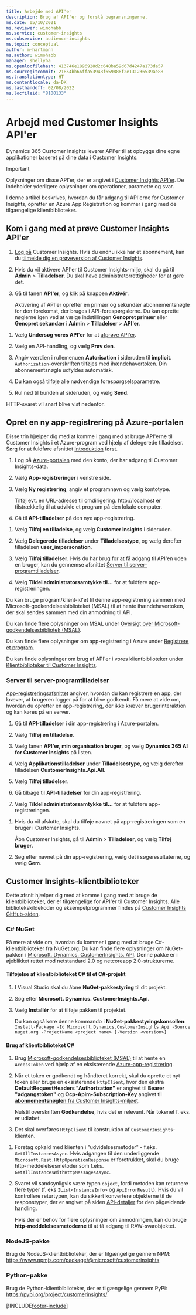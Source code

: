 ```yaml
---
title: Arbejde med API'er
description: Brug af API'er og forstå begrænsningerne.
ms.date: 05/10/2021
ms.reviewer: wimohabb
ms.service: customer-insights
ms.subservice: audience-insights
ms.topic: conceptual
author: m-hartmann
ms.author: wimohabb
manager: shellyha
ms.openlocfilehash: 413746e1896928d2c648ba59d67d4247a173da57
ms.sourcegitcommit: 21854bb66ffa53948f659886f2e131236539ae88
ms.translationtype: HT
ms.contentlocale: da-DK
ms.lasthandoff: 02/08/2022
ms.locfileid: "8100133"
---
```

# <a name="work-with-customer-insights-apis"></a>Arbejd med Customer Insights API'er

Dynamics 365 Customer Insights leverer API'er til at opbygge dine egne applikationer baseret på dine data i Customer Insights.

> [!IMPORTANT]
> Oplysninger om disse API'er, der er angivet i [Customer Insights API'er](https://developer.ci.ai.dynamics.com/api-details#api=CustomerInsights). De indeholder yderligere oplysninger om operationer, parametre og svar.

I denne artikel beskrives, hvordan du får adgang til API'erne for Customer Insights, opretter en Azure App Registration og kommer i gang med de tilgængelige klientbiblioteker.

## <a name="get-started-trying-the-customer-insights-apis"></a>Kom i gang med at prøve Customer Insights API'er

1. [Log på](https://home.ci.ai.dynamics.com) Customer Insights. Hvis du endnu ikke har et abonnement, kan du [tilmelde dig en prøveversion af Customer Insights](https://aka.ms/tryci).

1. Hvis du vil aktivere API'er til Customer Insights-miljø, skal du gå til **Admin** > **Tilladelser**. Du skal have administratorrettigheder for at gøre det.

1. Gå til fanen **API'er**, og klik på knappen **Aktivér**.    
 
   Aktivering af API'er opretter en primær og sekundær abonnementsnøgle for den forekomst, der bruges i API-forespørgslerne. Du kan oprette nøglerne igen ved at vælge indstillingen **Genopret primær** eller **Genopret sekundær** i **Admin** > **Tilladelser** > **API'er**.

<!--  :::image type="content" source="media/enable-apis.gif" alt-text="Enable Customer Insights APIs."::: -->

1. Vælg **Undersøg vores API'er** for at [afprøve API'er](https://developer.ci.ai.dynamics.com/api-details#api=CustomerInsights&operation=Get-all-instances).

1. Vælg en API-handling, og vælg **Prøv den**.

1. Angiv værdien i rullemenuen **Autorisation** i sideruden til **implicit**. `Authorization`-overskriften tilføjes med ihændehavertoken. Din abonnementsnøgle udfyldes automatisk.
  
1. Du kan også tilføje alle nødvendige forespørgselsparametre.

1. Rul ned til bunden af sideruden, og vælg **Send**.

HTTP-svaret vil snart blive vist nedenfor.

<!--   :::image type="content" source="media/try-apis.gif" alt-text="How to test the APIs."::: -->

## <a name="create-a-new-app-registration-in-the-azure-portal"></a>Opret en ny app-registrering på Azure-portalen

Disse trin hjælper dig med at komme i gang med at bruge API'erne til Customer Insights i et Azure-program ved hjælp af delegerede tilladelser. Sørg for at fuldføre afsnittet [Introduktion](#get-started-trying-the-customer-insights-apis) først.

1. Log på [Azure-portalen](https://portal.azure.com) med den konto, der har adgang til Customer Insights-data.

1. Vælg **App-registreringer** i venstre side.

1. Vælg **Ny registrering**, angiv et programnavn og vælg kontotype.
 
   Tilføj evt. en URL-adresse til omdirigering. http://localhost er tilstrækkelig til at udvikle et program på den lokale computer.

1. Gå til **API-tilladelser** på den nye app-registrering.

<!--   :::image type="content" source="media/app-registration-1.gif" alt-text="How to set API permissions in App registration."::: -->

1. Vælg **Tilføj en tilladelse**, og vælg **Customer Insights** i sideruden.

1. Vælg **Delegerede tilladelser** under **Tilladelsestype**, og vælg derefter tilladelsen **user_impersonation**.

1. Vælg **Tilføj tilladelser**. Hvis du har brug for at få adgang til API'en uden en bruger, kan du gennemse afsnittet [Server til server-programtilladelser](#server-to-server-application-permissions).

1. Vælg **Tildel administratorsamtykke til...** for at fuldføre app-registreringen.

Du kan bruge program/klient-id'et til denne app-registrering sammen med Microsoft-godkendelsesbiblioteket (MSAL) til at hente ihændehavertoken, der skal sendes sammen med din anmodning til API.

<!-- :::image type="content" source="media/grant-admin-consent.gif" alt-text="How to grant admin consent."::: -->

Du kan finde flere oplysninger om MSAL under [Oversigt over Microsoft-godkendelsesbibliotek (MSAL)](/azure/active-directory/develop/msal-overview).

Du kan finde flere oplysninger om app-registrering i Azure under [Registrere et program](/azure/active-directory/develop/quickstart-register-app.md#register-an-application).

Du kan finde oplysninger om brug af API'er i vores klientbiblioteker under [Klientbiblioteker til Customer Insights](#customer-insights-client-libraries).

### <a name="server-to-server-application-permissions"></a>Server til server-programtilladelser

[App-registreringsafsnittet](#create-a-new-app-registration-in-the-azure-portal) angiver, hvordan du kan registrere en app, der kræver, at brugeren logger på for at blive godkendt. Få mere at vide om, hvordan du opretter en app-registrering, der ikke kræver brugerinteraktion og kan køres på en server.

1. Gå til **API-tilladelser** i din app-registrering i Azure-portalen.

1. Vælg **Tilføj en tilladelse**. 

1. Vælg fanen **API'er, min organisation bruger**, og vælg **Dynamics 365 AI for Customer Insights** på listen. 

1. Vælg **Applikationstilladelser** under **Tilladelsestype**, og vælg derefter tilladelsen **CustomerInsights.Api.All**.

1. Vælg **Tilføj tilladelser**.

1. Gå tilbage til **API-tilladelser** for din app-registrering.

1. Vælg **Tildel administratorsamtykke til...** for at fuldføre app-registreringen.

 <!--  :::image type="content" source="media/grant-admin-consent.gif" alt-text="How to grant admin consent."::: -->

1. Hvis du vil afslutte, skal du tilføje navnet på app-registreringen som en bruger i Customer Insights.  
   
   Åbn Customer Insights, gå til **Admin** > **Tilladelser**, og vælg **Tilføj bruger**.

1. Søg efter navnet på din app-registrering, vælg det i søgeresultaterne, og vælg **Gem**.

## <a name="customer-insights-client-libraries"></a>Customer Insights-klientbiblioteker

Dette afsnit hjælper dig med at komme i gang med at bruge de klientbiblioteker, der er tilgængelige for API'er til Customer Insights. Alle bibliotekskildekoder og eksempelprogrammer findes på [Customer Insights GitHub-siden](https://github.com/microsoft/Dynamics365-CustomerInsights-Client-Libraries). 

### <a name="c-nuget"></a>C# NuGet

Få mere at vide om, hvordan du kommer i gang med at bruge C#-klientbiblioteker fra NuGet.org. Du kan finde flere oplysninger om NuGet-pakken i [Microsoft. Dynamics. CustomerInsights. API](https://www.nuget.org/packages/Microsoft.Dynamics.CustomerInsights.Api/). Denne pakke er i øjeblikket rettet mod netstandard 2.0 og netcoreapp 2.0-strukturerne.

#### <a name="add-the-c-client-library-to-a-c-project"></a>Tilføjelse af klientbiblioteket C# til et C#-projekt

1. I Visual Studio skal du åbne **NuGet-pakkestyring** til dit projekt.

1. Søg efter **Microsoft. Dynamics. CustomerInsights.Api**.

1. Vælg **Installér** for at tilføje pakken til projektet.
 
   Du kan også køre denne kommando i **NuGet-pakkestyringskonsollen**: `Install-Package -Id Microsoft.Dynamics.CustomerInsights.Api -Source nuget.org -ProjectName <project name> [-Version <version>]`

 <!--  :::image type="content" source="media/visual-studio-nuget-package.gif" alt-text="Add NuGet package to Visual Studio project."::: -->

#### <a name="use-the-c-client-library"></a>Brug af klientbiblioteket C#

1. Brug [Microsoft-godkendelsesbiblioteket (MSAL)](/azure/active-directory/develop/msal-overview) til at hente en `AccessToken` ved hjælp af en eksisterende [Azure-app-registrering](#create-a-new-app-registration-in-the-azure-portal).

1. Når et token er godkendt og håndteret korrekt, skal du oprette et nyt token eller bruge en eksisterende `HttpClient`, hvor den ekstra **DefaultRequestHeaders "Authorization"** er angivet til **Bearer "adgangstoken"** og **Ocp-Apim-Subscription-Key** angivet til [**abonnementsnøglen** fra Customer Insights-miljøet](#get-started-trying-the-customer-insights-apis).   
 
   Nulstil overskriften **Godkendelse**, hvis det er relevant. Når tokenet f. eks. er udløbet.

1. Det skal overføres `HttpClient` til konstruktion af `CustomerInsights`-klienten.

<!--   :::image type="content" source="media/httpclient-sample.png" alt-text="Sample of httpclient."::: -->

1. Foretag opkald med klienten i "udvidelsesmetoder" - f.eks. `GetAllInstancesAsync`. Hvis adgangen til den underliggende `Microsoft.Rest.HttpOperationResponse` er foretrukket, skal du bruge http-meddelelsesmetoder som f.eks. `GetAllInstancesWithHttpMessagesAsync`.

1. Svaret vil sandsynligvis være typen `object`, fordi metoden kan returnere flere typer (f. eks `IList<InstanceInfo>` og `ApiErrorResult`). Hvis du vil kontrollere returtypen, kan du sikkert konvertere objekterne til de responstyper, der er angivet på siden [API-detaljer](https://developer.ci.ai.dynamics.com/api-details#api=CustomerInsights) for den pågældende handling.    
   
   Hvis der er behov for flere oplysninger om anmodningen, kan du bruge **http-meddelelsesmetoderne** til at få adgang til RAW-svarobjektet.

### <a name="nodejs-package"></a>NodeJS-pakke

Brug de NodeJS-klientbiblioteker, der er tilgængelige gennem NPM: https://www.npmjs.com/package/@microsoft/customerinsights

### <a name="python-package"></a>Python-pakke

Brug de Python-klientbiblioteker, der er tilgængelige gennem PyPi: https://pypi.org/project/customerinsights/

[!INCLUDE[footer-include](../includes/footer-banner.md)]
